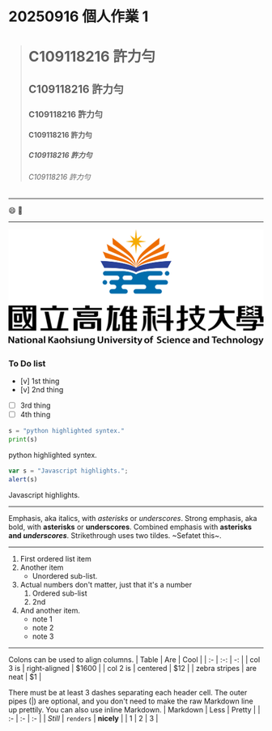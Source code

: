 # 20250916 個人作業 1

> # C109118216 許力勻
> ## C109118216 許力勻
> ### C109118216 許力勻
> #### C109118216 許力勻
> ##### C109118216 許力勻
> ###### C109118216 許力勻

---
:smile: 🚴 

---

![NKUST](LOGO.png "NKUST")

### To Do list
- [v] 1st thing
- [v] 2nd thing
- [ ] 3rd thing
- [ ] 4th thing

```python
s = "python highlighted syntex."
print(s)
```
python highlighted syntex.

```js
var s = "Javascript highlights.";
alert(s)
```
Javascript highlights.

---

Emphasis, aka italics, with *asterisks* or *underscores*.
Strong emphasis, aka bold, with __asterisks__ or __underscores__.
Combined emphasis with **asterisks and *underscores***.
Strikethrough uses two tildes. ~Sefatet this~.

---

1. First ordered list item
2. Another item
    * Unordered sub-list.
3. Actual numbers don't matter, just that it's a number
    1. Ordered sub-list
    2. 2nd
4. And another item.
    * note 1
    * note 2
    * note 3

---
Colons can be used to align columns.
| Table | Are | Cool |
| :- | :-: | -: |
| col 3 is | right-aligned | $1600 |
| col 2 is | centered | $12 |
| zebra stripes | are neat | $1 |

There must be at least 3 dashes separating each header cell.
The outer pipes (|) are optional, and you don't need to make the raw Markdown line up prettily. You can also use inline Markdown.
| Markdown | Less | Pretty |
| :- | :- | :- |
| *Still* | `renders` | **nicely** |
| 1 | 2 | 3 |
